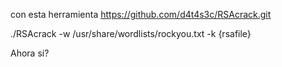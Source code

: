 con esta herramienta
https://github.com/d4t4s3c/RSAcrack.git


./RSAcrack -w /usr/share/wordlists/rockyou.txt -k {rsafile}


Ahora si?

